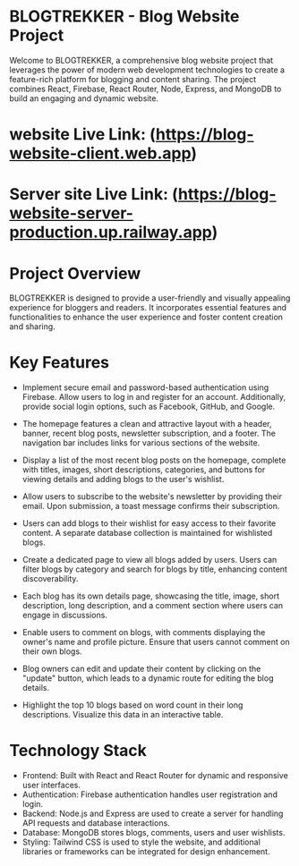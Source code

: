# BLOGTREKKER - Blog Website Project

Welcome to BLOGTREKKER, a comprehensive blog website project that leverages the power of modern web development technologies to create a feature-rich platform for blogging and content sharing. The project combines React, Firebase, React Router, Node, Express, and MongoDB to build an engaging and dynamic website.

# website Live Link: (https://blog-website-client.web.app)

# Server site Live Link: (https://blog-website-server-production.up.railway.app)

# Project Overview

BLOGTREKKER is designed to provide a user-friendly and visually appealing experience for bloggers and readers. It incorporates essential features and functionalities to enhance the user experience and foster content creation and sharing.

# Key Features

- Implement secure email and password-based authentication using Firebase. Allow users to log in and register for an account. Additionally, provide social login options, such as Facebook, GitHub, and Google.

- The homepage features a clean and attractive layout with a header, banner, recent blog posts, newsletter subscription, and a footer. The navigation bar includes links for various sections of the website.

- Display a list of the most recent blog posts on the homepage, complete with titles, images, short descriptions, categories, and buttons for viewing details and adding blogs to the user's wishlist.

- Allow users to subscribe to the website's newsletter by providing their email. Upon submission, a toast message confirms their subscription.

- Users can add blogs to their wishlist for easy access to their favorite content. A separate database collection is maintained for wishlisted blogs.

- Create a dedicated page to view all blogs added by users. Users can filter blogs by category and search for blogs by title, enhancing content discoverability.

- Each blog has its own details page, showcasing the title, image, short description, long description, and a comment section where users can engage in discussions.

- Enable users to comment on blogs, with comments displaying the owner's name and profile picture. Ensure that users cannot comment on their own blogs.

- Blog owners can edit and update their content by clicking on the "update" button, which leads to a dynamic route for editing the blog details.

- Highlight the top 10 blogs based on word count in their long descriptions. Visualize this data in an interactive table.

# Technology Stack

- Frontend: Built with React and React Router for dynamic and responsive user interfaces.
- Authentication: Firebase authentication handles user registration and login.
- Backend: Node.js and Express are used to create a server for handling API requests and database interactions.
- Database: MongoDB stores blogs, comments, users and user wishlists.
- Styling: Tailwind CSS is used to style the website, and additional libraries or frameworks can be integrated for design enhancement.
